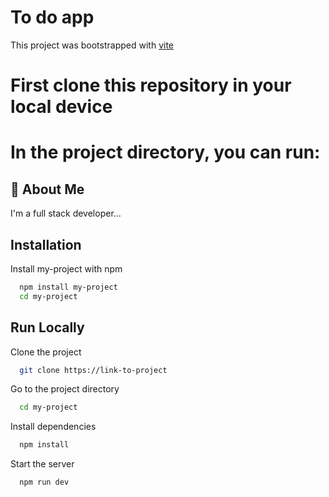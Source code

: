 
# To do app


This project was bootstrapped with [vite](https://vitejs.dev/)

# First clone this repository in your local device

# In the project directory, you can run:







## 🚀 About Me
I'm a full stack developer...


## Installation

Install my-project with npm

```bash
  npm install my-project
  cd my-project
```
    
## Run Locally

Clone the project

```bash
  git clone https://link-to-project
```

Go to the project directory

```bash
  cd my-project
```

Install dependencies

```bash
  npm install
```

Start the server

```bash
  npm run dev
```










